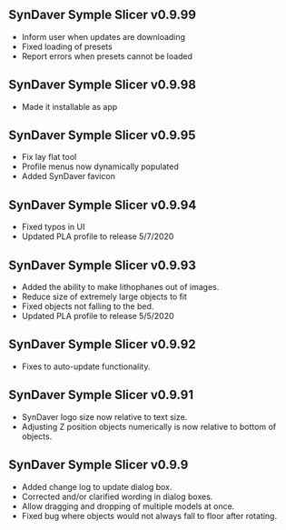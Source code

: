 SynDaver Symple Slicer v0.9.99
------------------------------
- Inform user when updates are downloading
- Fixed loading of presets
- Report errors when presets cannot be loaded

SynDaver Symple Slicer v0.9.98
------------------------------
- Made it installable as app

SynDaver Symple Slicer v0.9.95
------------------------------
- Fix lay flat tool
- Profile menus now dynamically populated
- Added SynDaver favicon


SynDaver Symple Slicer v0.9.94
------------------------------
- Fixed typos in UI
- Updated PLA profile to release 5/7/2020

SynDaver Symple Slicer v0.9.93
------------------------------

- Added the ability to make lithophanes out of images.
- Reduce size of extremely large objects to fit
- Fixed objects not falling to the bed.
- Updated PLA profile to release 5/5/2020

SynDaver Symple Slicer v0.9.92
------------------------------

- Fixes to auto-update functionality.

SynDaver Symple Slicer v0.9.91
------------------------------

- SynDaver logo size now relative to text size.
- Adjusting Z position objects numerically is now relative to bottom of objects.

SynDaver Symple Slicer v0.9.9
-----------------------------

- Added change log to update dialog box.
- Corrected and/or clarified wording in dialog boxes.
- Allow dragging and dropping of multiple models at once.
- Fixed bug where objects would not always fall to floor after rotating.